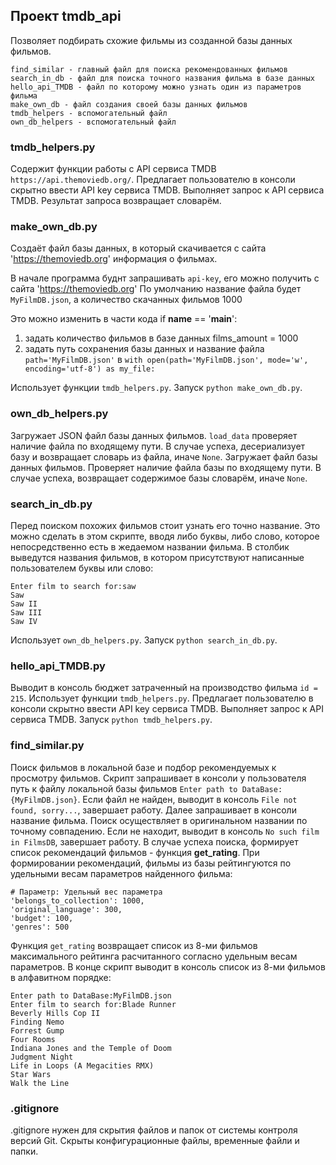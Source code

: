 ## Проект tmdb_api

Позволяет подбирать схожие фильмы из созданной базы данных фильмов.

	find_similar - главный файл для поиска рекомендованных фильмов
    search_in_db - файл для поиска точного названия фильма в базе данных
    hello_api_TMDB - файл по которому можно узнать один из параметров фильма
    make_own_db - файл создания своей базы данных фильмов
    tmdb_helpers - вспомогательный файл
    own_db_helpers - вспомогательный файл



### tmdb_helpers.py

Содержит функции работы с API сервиса TMDB `https://api.themoviedb.org/`.
Предлагает пользователю в консоли скрытно ввести API key сервиса TMDB. 
Выполняет запрос к API сервиса TMDB. Результат запроса возвращает словарём.


### make_own_db.py

Создаёт файл базы данных, в который скачивается с сайта 'https://themoviedb.org' информация о фильмах. 

В начале программа буднт запрашивать `api-key`, его можно получить с сайта 'https://themoviedb.org'
По умолчанию название файла будет `MyFilmDB.json`, а количество скачанных фильмов 1000

Это можно изменить в части кода if __name__ == '__main__':
 1. задать количество фильмов в базе данных films_amount = 1000
 2. задать путь сохранения базы данных и название файла `path='MyFilmDB.json'` в `with open(path='MyFilmDB.json', mode='w', encoding='utf-8') as my_file:`

Использует функции `tmdb_helpers.py`.
Запуск `python make_own_db.py`.


### own_db_helpers.py 

Загружает JSON файл базы данных фильмов. 
`load_data` проверяет наличие файла по входящему пути. В случае успеха, десериализует базу и возвращает словарь из файла, иначе `None`.
Загружает файл базы данных фильмов. 
Проверяет наличие файла базы по входящему пути. В случае успеха, возвращает содержимое базы словарём, иначе `None`.


### search_in_db.py

Перед поиском похожих фильмов стоит узнать его точно название. Это можно сделать в этом скрипте, вводя либо буквы, либо слово, которое непосредственно есть в жедаемом названии фильма.
В столбик выведутся названия фильмов, в котором присутствуют написанные пользователем буквы или слово:
```
Enter film to search for:saw
Saw
Saw II
Saw III
Saw IV
```
Использует `own_db_helpers.py`.
Запуск `python search_in_db.py`.


### hello_api_TMDB.py

Выводит в консоль бюджет затраченный на производство фильма `id = 215`.
Использует функции `tmdb_helpers.py`. Предлагает пользователю в консоли скрытно ввести API key сервиса TMDB. Выполняет запрос к API сервиса TMDB.
Запуск `python tmdb_helpers.py`.


### find_similar.py 

Поиск фильмов в локальной базе и подбор рекомендуемых к просмотру фильмов. 
Скрипт запрашивает в консоли у пользователя путь к файлу локальной базы фильмов `Enter path to DataBase:{MyFilmDB.json}`. Если файл не найден, выводит в консоль `File not found, sorry...`, завершает работу.
Далее запрашивает в консоли название фильма. Поиск осуществляет в оригинальном названии по точному совпадению. Если не находит, выводит в консоль `No such film in FilmsDB`, завершает работу. В случае успеха поиска, формирует список рекомендаций фильмов - функция **get_rating**. 
При формировании рекомендаций, фильмы из базы рейтингуются по удельными весам параметров найденного фильма:
```
# Параметр: Удельный вес параметра
'belongs_to_collection': 1000,
'original_language': 300,
'budget': 100,
'genres': 500
```
Функция `get_rating` возвращает список из 8-ми фильмов максимального рейтинга расчитанного согласно удельным весам параметров.
В конце скрипт выводит в консоль список из 8-ми фильмов в алфавитном порядке:
```
Enter path to DataBase:MyFilmDB.json
Enter film to search for:Blade Runner
Beverly Hills Cop II
Finding Nemo
Forrest Gump
Four Rooms
Indiana Jones and the Temple of Doom
Judgment Night
Life in Loops (A Megacities RMX)
Star Wars
Walk the Line
```

### .gitignore
.gitignore нужен для скрытия файлов и папок от системы контроля версий Git. Скрыты конфигурационные файлы, временные файли и папки. 
